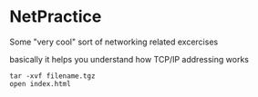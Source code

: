 # NetPractice

Some "very cool" sort of networking related excercises 

basically it helps you understand how TCP/IP addressing works

```tar -xvf filename.tgz```<br/>
```open index.html```
